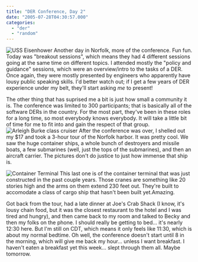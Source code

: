 ```yaml
---
title: "DER Conference, Day 2"
date: "2005-07-28T04:30:57.000"
categories: 
  - "der"
  - "random"
---
```


![USS Eisenhower](http://rmfo-blogs.com/cakeboy/wp-content/uploads/ike.jpg) Another day in Norfolk, more of the conference. Fun fun. Today was "breakout sessions", which means they had 4 different sessions going at the same time on different topics. I attended mostly the "policy and guidance" sessions, which were an overview/intro to the tasks of a DER. Once again, they were mostly presented by engineers who apparently have lousy public speaking skills. I'd better watch out; if I get a few years of DER experience under my belt, they'll start asking _me_ to present!

The other thing that has suprised me a bit is just how small a community it is. The conference was limited to 300 participants; that is basically all of the software DERs in the country. For the most part, they've been in these roles for a long time, so most everybody knows everybody. It will take a little bit of time for me to fit into and gain the respect of that group. ![Arleigh Burke class cruiser](http://rmfo-blogs.com/cakeboy/wp-content/uploads/cruiser.jpg) After the conference was over, I shelled out my $17 and took a 3-hour tour of the Norfolk harbor. It was pretty cool. We saw the huge container ships, a whole bunch of destroyers and missile boats, a few submarines (well, just the tops of the submarines), and then an aircraft carrier. The pictures don't do justice to just how immense that ship is.

![Container Terminal](http://rmfo-blogs.com/cakeboy/wp-content/uploads/container.jpg) This last one is of the container terminal that was just constructed in the past couple years. Those cranes are something like 20 stories high and the arms on them extend 230 feet out. They're built to accomodate a class of cargo ship that hasn't been built yet.Amazing.

Got back from the tour, had a late dinner at Joe's Crab Shack (I know, it's lousy chain food, but it was the closest restaurant to the hotel and I was tired and hungry), and then came back to my room and talked to Becky and then my folks on the phone. I should really be getting to bed... it's nearly 12:30 here. But I'm still on CDT, which means it only feels like 11:30, which is about my normal bedtime. Oh well, the conference doesn't start until 8 in the morning, which will give me back my hour... unless I want breakfast. I haven't eaten a breakfast yet this week... slept through them all. Maybe tomorrow.
